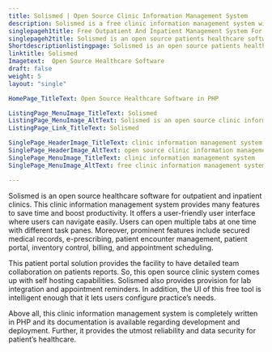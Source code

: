 ```yaml
---
title: Solismed | Open Source Clinic Information Management System
description: Solismed is a free clinic information management system with many features such as patient demographics records, e-Prescribing, reporting and analytics.
singlepageh1title: Free Outpatient And Inpatient Management System For Clinics
singlepageh2title: Solismed is an open source patients healthcare software with complete data security, customizations, drug stock control, and medical billing services.
Shortdescriptionlistingpage: Solismed is an open source patients healthcare software with complete data security, customizations, drug stock control, and medical billing services.
linktitle: Solismed
Imagetext:  Open Source Healthcare Software
draft: false
weight: 5
layout: "single"

HomePage_TitleText: Open Source Healthcare Software in PHP

ListingPage_MenuImage_TitleText: Solismed
ListingPage_MenuImage_AltText: Solismed is an open source clinic information management system
ListingPage_Link_TitleText: Solismed

SinglePage_HeaderImage_TitleText: clinic information management system
SinglePage_HeaderImage_AltText: open source clinic information management system
SinglePage_MenuImage_TitleText: clinic information management system
SinglePage_MenuImage_AltText: free clinic information management system

---
```


Solismed is an open source healthcare software for outpatient and inpatient clinics. This clinic information management system provides many features to save time and boost productivity. It offers a user-friendly user interface where users can navigate easily. Users can open multiple tabs at one time with different task panes. Moreover, prominent features include secured medical records, e-prescribing, patient encounter management, patient portal, inventory control, billing, and appointment scheduling.

This patient portal solution provides the facility to have detailed team collaboration on patients reports. So, this open source clinic system comes up with self hosting capabilities. Solismed also provides provision for lab integration and appointment reminders. In addition, the UI of this free tool is intelligent enough that it lets users configure practice’s needs.

Above all, this clinic information management system is completely written in PHP and its documentation is available regarding development and deployment. Further, it provides the utmost reliability and data security for patient’s healthcare.

<a class="anchor" id="requirements" name="requirements" style="font-size: 12.16px;"></a>